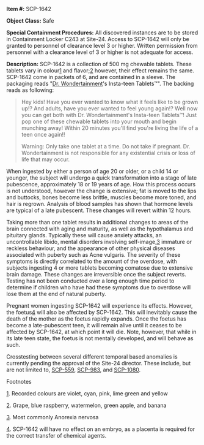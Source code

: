 **Item #:** SCP-1642

**Object Class:** Safe

**Special Containment Procedures:** All discovered instances are to be stored in Containment Locker C243 at Site-24. Access to SCP-1642 will only be granted to personnel of clearance level 3 or higher. Written permission from personnel with a clearance level of 3 or higher is not adequate for access.

**Description:** SCP-1642 is a collection of 500 mg chewable tablets. These tablets vary in colour[1](javascript:;) and flavor;[2](javascript:;) however, their effect remains the same. SCP-1642 come in packets of 6, and are contained in a sleeve. The packaging reads "[Dr. Wondertainment](http://www.scp-wiki.net/groups-of-interest#toc6)'s Insta-teen Tablets™". The backing reads as following:

> Hey kids! Have you ever wanted to know what it feels like to be grown up!? And adults, have you ever wanted to feel young again!? Well now you can get both with Dr. Wondertainment's Insta-teen Tablets™! Just pop one of these chewable tablets into your mouth and begin munching away! Within 20 minutes you'll find you're living the life of a teen once again!!
> 
> Warning: Only take one tablet at a time. Do not take if pregnant. Dr. Wondertainment is not responsible for any existential crisis or loss of life that may occur.

When ingested by either a person of age 20 or older, or a child 14 or younger, the subject will undergo a quick transformation into a stage of late pubescence, approximately 18 or 19 years of age. How this process occurs is not understood, however the change is extensive; fat is moved to the lips and buttocks, bones become less brittle, muscles become more toned, and hair is regrown. Analysis of blood samples has shown that hormone levels are typical of a late pubescent. These changes will revert within 12 hours.

Taking more than one tablet results in additional changes to areas of the brain connected with aging and maturity, as well as the hypothalamus and pituitary glands. Typically these will cause anxiety attacks, an uncontrollable libido, mental disorders involving self-image,[3](javascript:;) immature or reckless behaviour, and the appearance of other physical diseases associated with puberty such as Acne vulgaris. The severity of these symptoms is directly correlated to the amount of the overdose, with subjects ingesting 4 or more tablets becoming comatose due to extensive brain damage. These changes are irreversible once the subject reverts. Testing has not been conducted over a long enough time period to determine if children who have had these symptoms due to overdose will lose them at the end of natural puberty.

Pregnant women ingesting SCP-1642 will experience its effects. However, the foetus[4](javascript:;) will also be affected by SCP-1642. This will inevitably cause the death of the mother as the foetus rapidly expands. Once the foetus has become a late-pubescent teen, it will remain alive until it ceases to be affected by SCP-1642, at which point it will die. Note, however, that while in its late teen state, the foetus is not mentally developed, and will behave as such.

Crosstesting between several different temporal based anomalies is currently pending the approval of the Site-24 director. These include, but are not limited to, [SCP-559](/scp-559), [SCP-983](/scp-983), and [SCP-1080](/scp-1080).

Footnotes

[1](javascript:;). Recorded colours are violet, cyan, pink, lime green and yellow

[2](javascript:;). Grape, blue raspberry, watermelon, green apple, and banana

[3](javascript:;). Most commonly Anorexia nervosa

[4](javascript:;). SCP-1642 will have no effect on an embryo, as a placenta is required for the correct transfer of chemical agents.